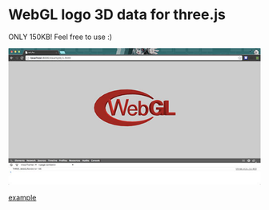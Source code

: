 WebGL logo 3D data for three.js
===========

ONLY 150KB! Feel free to use :)

![](./example/img.jpg)

[example](http://yomotsu.github.io/webgl-logo/example/1.html)